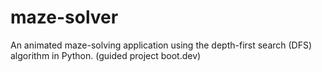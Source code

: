 # maze-solver
An animated maze-solving application using the depth-first search (DFS) algorithm in Python. (guided project boot.dev)
